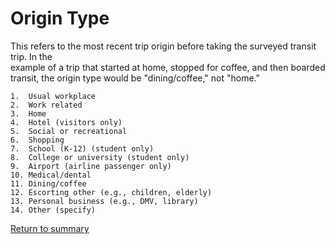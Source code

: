 # Origin Type


This refers to the most recent trip origin before taking the surveyed transit trip. In the  
example of a trip that started at home, stopped for coffee, and then boarded transit, the
origin type would be "dining/coffee," not "home."

     


```
1.  Usual workplace
2.  Work related
3.  Home
4.  Hotel (visitors only)
5.  Social or recreational
6.  Shopping
7.  School (K-12) (student only)
8.  College or university (student only)
9.  Airport (airline passenger only)
10. Medical/dental
11. Dining/coffee
12. Escorting other (e.g., children, elderly)
13. Personal business (e.g., DMV, library)
14. Other (specify)
```

[Return to summary](README.md/#origin-and-destination-trip-purposes)


